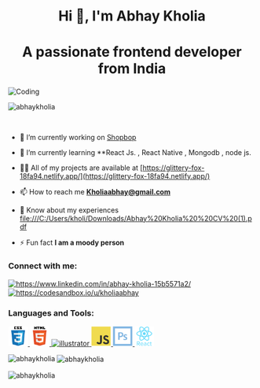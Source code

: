 
<h1 align="center">Hi 👋, I'm Abhay Kholia</h1>
<h1 align="center">A passionate frontend developer from India</h1>
<img align = "center" alt="Coding" width="200" margin-left:50%  src="https://cdn.dribbble.com/users/926537/screenshots/4502924/python-2.gif"/>


<p align="left"> <img src="https://komarev.com/ghpvc/?username=abhaykholia&label=Profile%20views&color=0e75b6&style=flat" alt="abhaykholia" /> </p>

<p align="left"> <a href="https://twitter.com/" target="blank"><img src="https://img.shields.io/twitter/follow/?logo=twitter&style=for-the-badge" alt="" /></a> </p>

- 🔭 I’m currently working on [Shopbop](https://github.com/Anumulaashok/Shopbop-project.git)

- 🌱 I’m currently learning **React Js. , React Native , Mongodb , node js.

- 👨‍💻 All of my projects are available at [https://glittery-fox-18fa94.netlify.app/](https://glittery-fox-18fa94.netlify.app/)

- 📫 How to reach me **Kholiaabhay@gmail.com**

- 📄 Know about my experiences [file:///C:/Users/kholi/Downloads/Abhay%20Kholia%20%20CV%20(1).pdf](file:///C:/Users/kholi/Downloads/Abhay%20Kholia%20%20CV%20(1).pdf)

- ⚡ Fun fact **I am a moody person**

<h3 align="left">Connect with me:</h3>
<p align="left">
<a href="https://linkedin.com/in/https://www.linkedin.com/in/abhay-kholia-15b5571a2/" target="blank"><img align="center" src="https://raw.githubusercontent.com/rahuldkjain/github-profile-readme-generator/master/src/images/icons/Social/linked-in-alt.svg" alt="https://www.linkedin.com/in/abhay-kholia-15b5571a2/" height="30" width="40" /></a>
<a href="https://codesandbox.com/https://codesandbox.io/u/kholiaabhay" target="blank"><img align="center" src="https://raw.githubusercontent.com/rahuldkjain/github-profile-readme-generator/master/src/images/icons/Social/codesandbox.svg" alt="https://codesandbox.io/u/kholiaabhay" height="30" width="40" /></a>
</p>

<h3 align="left">Languages and Tools:</h3>
<p align="left"> <a href="https://www.w3schools.com/css/" target="_blank" rel="noreferrer"> <img src="https://raw.githubusercontent.com/devicons/devicon/master/icons/css3/css3-original-wordmark.svg" alt="css3" width="40" height="40"/> </a> <a href="https://www.w3.org/html/" target="_blank" rel="noreferrer"> <img src="https://raw.githubusercontent.com/devicons/devicon/master/icons/html5/html5-original-wordmark.svg" alt="html5" width="40" height="40"/> </a> <a href="https://www.adobe.com/in/products/illustrator.html" target="_blank" rel="noreferrer"> <img src="https://www.vectorlogo.zone/logos/adobe_illustrator/adobe_illustrator-icon.svg" alt="illustrator" width="40" height="40"/> </a> <a href="https://developer.mozilla.org/en-US/docs/Web/JavaScript" target="_blank" rel="noreferrer"> <img src="https://raw.githubusercontent.com/devicons/devicon/master/icons/javascript/javascript-original.svg" alt="javascript" width="40" height="40"/> </a> <a href="https://www.photoshop.com/en" target="_blank" rel="noreferrer"> <img src="https://raw.githubusercontent.com/devicons/devicon/master/icons/photoshop/photoshop-line.svg" alt="photoshop" width="40" height="40"/> </a> <a href="https://reactjs.org/" target="_blank" rel="noreferrer"> <img src="https://raw.githubusercontent.com/devicons/devicon/master/icons/react/react-original-wordmark.svg" alt="react" width="40" height="40"/> </a> </p>

<p><img align="left" src="https://github-readme-stats.vercel.app/api/top-langs?username=abhaykholia&show_icons=true&locale=en&layout=compact" alt="abhaykholia" /></p>

<p>&nbsp;<img align="center" src="https://github-readme-stats.vercel.app/api?username=abhaykholia&show_icons=true&locale=en" alt="abhaykholia" /></p>

<p><img align="center" src="https://github-readme-streak-stats.herokuapp.com/?user=abhaykholia&" alt="abhaykholia" /></p>
